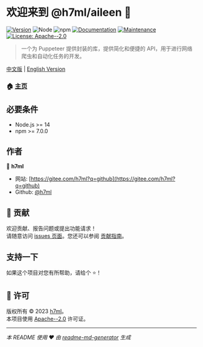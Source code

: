 # 欢迎来到 @h7ml/aileen 👋

[![Version](https://img.shields.io/npm/v/@h7ml/aileen.svg)](https://www.npmjs.com/package/@h7ml/aileen)
![Node](https://img.shields.io/badge/node-%3E%3D14-blue.svg)
![npm](https://img.shields.io/badge/npm-%3E%3D7.0.0-blue.svg)
[![Documentation](https://img.shields.io/badge/documentation-yes-brightgreen.svg)](https://github.com/h7ml/aileen/tree/main/packages/core#readme)
[![Maintenance](https://img.shields.io/badge/Maintained%3F-yes-green.svg)](https://github.com/h7ml/aileen/tree/main/packages/core/graphs/commit-activity)
[![License: Apache--2.0](https://img.shields.io/github/license/h7ml/ailee)](https://github.com/h7ml/aileen/tree/main/packages/core/blob/master/LICENSE)

> 一个为 Puppeteer 提供封装的库，提供简化和便捷的 API，用于进行网络爬虫和自动化任务的开发。

<a href="/">中文版</a> | <a href="README.md">English Version</a>

### 🏠 [主页](https://github.com/h7ml/aileen/tree/main/packages/core)

## 必要条件

- Node.js >= 14
- npm >= 7.0.0

## 作者

👤 **h7ml**

- 网站: [https://gitee.com/h7ml?q=github](https://gitee.com/h7ml?q=github)
- Github: [@h7ml](https://github.com/h7ml)

## 🤝 贡献

欢迎贡献、报告问题或提出功能请求！<br />请随意访问 [issues 页面](https://github.com/h7ml/aileen/issues)。您还可以参阅 [贡献指南](https://github.com/h7ml/aileen/tree/main/packages/core/blob/master/CONTRIBUTING.md)。

## 支持一下

如果这个项目对您有所帮助，请给个 ⭐️！

## 📝 许可

版权所有 © 2023 [h7ml](https://github.com/h7ml)。<br />
本项目使用 [Apache--2.0](https://github.com/h7ml/aileen/tree/main/packages/core/blob/master/LICENSE) 许可证。

---

_本 README 使用 ❤️ 由 [readme-md-generator](https://github.com/kefranabg/readme-md-generator) 生成_
